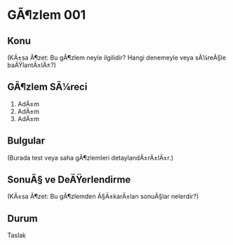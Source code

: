 ﻿# GÃ¶zlem 001

## Konu
(KÄ±sa Ã¶zet: Bu gÃ¶zlem neyle ilgilidir? Hangi denemeyle veya sÃ¼reÃ§le baÄŸlantÄ±lÄ±?)

## GÃ¶zlem SÃ¼reci
1. AdÄ±m
2. AdÄ±m
3. AdÄ±m

## Bulgular
(Burada test veya saha gÃ¶zlemleri detaylandÄ±rÄ±lÄ±r.)

## SonuÃ§ ve DeÄŸerlendirme
(KÄ±sa Ã¶zet: Bu gÃ¶zlemden Ã§Ä±karÄ±lan sonuÃ§lar nelerdir?)

## Durum
Taslak
